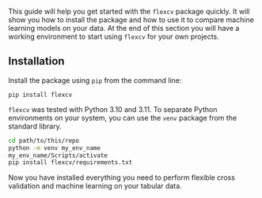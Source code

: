 This guide will help you get started with the `flexcv` package quickly. It will show you how to install the package and how to use it to compare machine learning models on your data. At the end of this section you will have a working environment to start using `flexcv` for your own projects.

## Installation

Install the package using `pip` from the command line:
```
pip install flexcv
```
`flexcv` was tested with Python 3.10 and 3.11. 
To separate Python environments on your system, you can use the `venv` package from the standard library.

```bash
cd path/to/this/repo
python -m venv my_env_name
my_env_name/Scripts/activate
pip install flexcv/requirements.txt
```

Now you have installed everything you need to perform flexible cross validation and machine learning on your tabular data.

